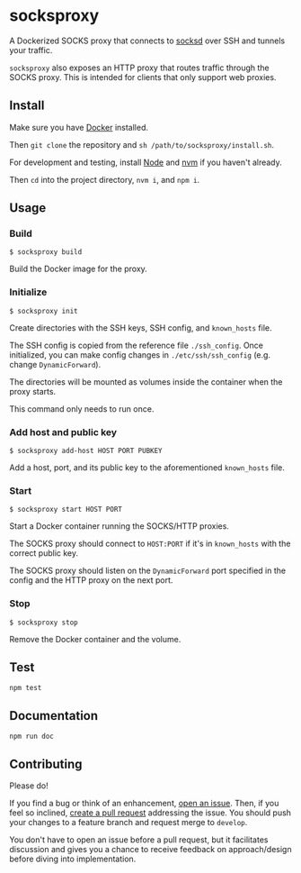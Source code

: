 # socksproxy

A Dockerized SOCKS proxy that connects to [socksd](https://github.com/zbo14/socksd) over SSH and tunnels your traffic.

`socksproxy` also exposes an HTTP proxy that routes traffic through the SOCKS proxy. This is intended for clients that only support web proxies.

## Install

Make sure you have [Docker](https://docs.docker.com/install/) installed.

Then `git clone` the repository and `sh /path/to/socksproxy/install.sh`.

For development and testing, install [Node](https://nodejs.org/en/) and [nvm](https://github.com/nvm-sh/nvm) if you haven't already.

Then `cd` into the project directory, `nvm i`, and `npm i`.

## Usage

### Build

`$ socksproxy build`

Build the Docker image for the proxy.

### Initialize

`$ socksproxy init`

Create directories with the SSH keys, SSH config, and `known_hosts` file.

The SSH config is copied from the reference file `./ssh_config`. Once initialized, you can make config changes in `./etc/ssh/ssh_config` (e.g. change `DynamicForward`).

The directories will be mounted as volumes inside the container when the proxy starts.

This command only needs to run once.

### Add host and public key

`$ socksproxy add-host HOST PORT PUBKEY`

Add a host, port, and its public key to the aforementioned `known_hosts` file.

### Start

`$ socksproxy start HOST PORT`

Start a Docker container running the SOCKS/HTTP proxies.

The SOCKS proxy should connect to `HOST:PORT` if it's in `known_hosts` with the correct public key.

The SOCKS proxy should listen on the `DynamicForward` port specified in the config and the HTTP proxy on the next port.

### Stop

`$ socksproxy stop`

Remove the Docker container and the volume.

## Test

`npm test`

## Documentation

`npm run doc`

## Contributing

Please do!

If you find a bug or think of an enhancement, [open an issue](https://github.com/zbo14/socksproxy/issues/new). Then, if you feel so inclined, [create a pull request](https://github.com/zbo14/socksproxy/compare/develop...) addressing the issue. You should push your changes to a feature branch and request merge to `develop`.

You don't have to open an issue before a pull request, but it facilitates discussion and gives you a chance to receive feedback on approach/design before diving into implementation.
